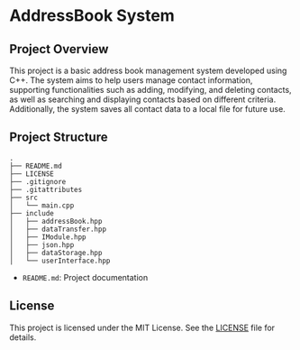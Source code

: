 # AddressBook System

## Project Overview

This project is a basic address book management system developed using C++. The system aims to help users manage contact information, supporting functionalities such as adding, modifying, and deleting contacts, as well as searching and displaying contacts based on different criteria. Additionally, the system saves all contact data to a local file for future use.

## Project Structure

```
.
├── README.md
├── LICENSE
├── .gitignore
├── .gitattributes
├── src
│   └── main.cpp
├── include
│   ├── addressBook.hpp
│   ├── dataTransfer.hpp
│   ├── IModule.hpp
│   ├── json.hpp
│   ├── dataStorage.hpp
│   └── userInterface.hpp
```

- `README.md`: Project documentation

## License

This project is licensed under the MIT License. See the [LICENSE](LICENSE) file for details.